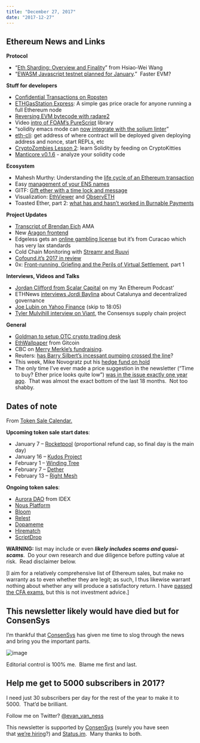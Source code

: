 ```yaml
---
title: "December 27, 2017"
date: "2017-12-27"
---
```


## Ethereum News and Links  

**Protocol**

- “[Eth Sharding: Overview and Finality](https://t.umblr.com/redirect?z=https%3A%2F%2Fmedium.com%2F%40icebearhww%2Fethereum-sharding-and-finality-65248951f649&t=MTk1ZGEyYTQzOTRmYzdhZTEyYjZiYTgxYTdhYzcxOTFiNDYxNTJkZSxHdURPazNpOQ%3D%3D&b=t%3AQ8svKXOQOFn4j1wJ-IeWRA&p=https%3A%2F%2Fwww.weekinethereum.com%2Fpost%2F168995275703%2Fdecember-27-2017&m=0)” from Hsiao-Wei Wang
- “[EWASM Javascript testnet planned for January](https://twitter.com/hudsonjameson/status/945906736187281409).”  Faster EVM?

**Stuff for developers**

- [Confidential Transactions on Ropsten](https://t.umblr.com/redirect?z=https%3A%2F%2Fwww.reddit.com%2Fr%2Fethereum%2Fcomments%2F7mcibp%2Fconfidential_transactions_on_ropsten%2F&t=MGZhMzJiODhkY2M3YzEzNmE2NWMxYWFlZDA2NjFjYTJjODJmNDBmOSxHdURPazNpOQ%3D%3D&b=t%3AQ8svKXOQOFn4j1wJ-IeWRA&p=https%3A%2F%2Fwww.weekinethereum.com%2Fpost%2F168995275703%2Fdecember-27-2017&m=0)
- [ETHGasStation Express](https://t.umblr.com/redirect?z=https%3A%2F%2Fmedium.com%2F%40ethgasstation%2Fgasstation-express-a-simple-gas-price-oracle-for-anyone-running-a-full-ethereum-node-f1bde46260f5&t=ZGUxMmRjZWEyZTZkZmMzYjk5NTUxZjAwZTIzYTlkMjlmMmFiZmY2YSxHdURPazNpOQ%3D%3D&b=t%3AQ8svKXOQOFn4j1wJ-IeWRA&p=https%3A%2F%2Fwww.weekinethereum.com%2Fpost%2F168995275703%2Fdecember-27-2017&m=0): A simple gas price oracle for anyone running a full Ethereum node
- [Reversing EVM bytecode with radare2](https://t.umblr.com/redirect?z=https%3A%2F%2Fblog.positive.com%2Freversing-evm-bytecode-with-radare2-ab77247e5e53&t=NTk0YTBiNTU4ZGM0NzcwNzVhNjJmYmYyZDk3ZjcxNWVhMTM3MjdhMyxHdURPazNpOQ%3D%3D&b=t%3AQ8svKXOQOFn4j1wJ-IeWRA&p=https%3A%2F%2Fwww.weekinethereum.com%2Fpost%2F168995275703%2Fdecember-27-2017&m=0)
- Video [intro of FOAM’s PureScript](https://t.umblr.com/redirect?z=https%3A%2F%2Fblog.foam.space%2Fvideo-purescript-web3-introduction-bca47388bf70&t=NzA5Mzk4NmNjYmI5ZDZhNmZhNDEwNDZjYTVjZTViZTFiMTI0NzY4MixHdURPazNpOQ%3D%3D&b=t%3AQ8svKXOQOFn4j1wJ-IeWRA&p=https%3A%2F%2Fwww.weekinethereum.com%2Fpost%2F168995275703%2Fdecember-27-2017&m=0) library
- “solidity emacs mode can [now integrate with the solium linter](https://t.umblr.com/redirect?z=https%3A%2F%2Fgithub.com%2Fethereum%2Femacs-solidity%2Fpull%2F17&t=MTA3ZjgxMjQyMDlkZDZjZDIzOWQ1MzhlZmIxZmIwNDVkYWYxZDk4ZCxHdURPazNpOQ%3D%3D&b=t%3AQ8svKXOQOFn4j1wJ-IeWRA&p=https%3A%2F%2Fwww.weekinethereum.com%2Fpost%2F168995275703%2Fdecember-27-2017&m=0)”
- [eth-cli](https://t.umblr.com/redirect?z=https%3A%2F%2Fgithub.com%2Fprotofire%2Feth-cli&t=YjJkMmQ5MzA5MzE3ODJjMDdkYTYzZjcwNjA2OGUyMWM5ZmRjNWIzOSxHdURPazNpOQ%3D%3D&b=t%3AQ8svKXOQOFn4j1wJ-IeWRA&p=https%3A%2F%2Fwww.weekinethereum.com%2Fpost%2F168995275703%2Fdecember-27-2017&m=0): get address of where contract will be deployed given deploying address and nonce, start REPLs, etc
- [CryptoZombies Lesson 2](https://t.umblr.com/redirect?z=https%3A%2F%2Fcryptozombies.io%2F&t=YjM3YzRiNDdjYWJlYjM4NGY1MWM1YmIxMzkyZGVlMzYzN2IyZjNhZSxHdURPazNpOQ%3D%3D&b=t%3AQ8svKXOQOFn4j1wJ-IeWRA&p=https%3A%2F%2Fwww.weekinethereum.com%2Fpost%2F168995275703%2Fdecember-27-2017&m=0): learn Solidity by feeding on CryptoKitties
- [Manticore v0.1.6](https://t.umblr.com/redirect?z=https%3A%2F%2Fgithub.com%2Ftrailofbits%2Fmanticore%2Freleases%2Ftag%2F0.1.6&t=N2QzZTU5MDMzODNlOWNmMTYzNzM0MGIyMDExZDFhN2RhZmNlNTEwZixHdURPazNpOQ%3D%3D&b=t%3AQ8svKXOQOFn4j1wJ-IeWRA&p=https%3A%2F%2Fwww.weekinethereum.com%2Fpost%2F168995275703%2Fdecember-27-2017&m=0) - analyze your solidity code

  
  
**Ecosystem**

- Mahesh Murthy: Understanding the [life cycle of an Ethereum transaction](https://t.umblr.com/redirect?z=https%3A%2F%2Fmedium.com%2Fblockchannel%2Flife-cycle-of-an-ethereum-transaction-e5c66bae0f6e&t=MzlmMTE3ZjgxNGJmNDcwMTczNGFhMWJkY2M4YzMxZDMyNzMxY2QzMyxHdURPazNpOQ%3D%3D&b=t%3AQ8svKXOQOFn4j1wJ-IeWRA&p=https%3A%2F%2Fwww.weekinethereum.com%2Fpost%2F168995275703%2Fdecember-27-2017&m=0)
- Easy [management of your ENS names](https://t.umblr.com/redirect?z=https%3A%2F%2Fmedium.com%2F%40enslisting.com%2Feasy-button-to-manage-your-ens-names-c48aa7b86ca2&t=ZDczNGQwZWI5MzllNmZmMTFhYzA2ODU1NmYxMzUzZjg2YWE5YTZkYSxHdURPazNpOQ%3D%3D&b=t%3AQ8svKXOQOFn4j1wJ-IeWRA&p=https%3A%2F%2Fwww.weekinethereum.com%2Fpost%2F168995275703%2Fdecember-27-2017&m=0)
- GITF: [Gift ether with a time lock and message](https://t.umblr.com/redirect?z=https%3A%2F%2Fmedium.com%2F%40enclavesio%2Fgitf-give-the-gift-of-hodling-39cf17f371b3&t=MzA2NzJiODUxZDZmMjBlM2Y2MDRjMDYwMjk2N2M3ODUwN2JkNGM3NCxHdURPazNpOQ%3D%3D&b=t%3AQ8svKXOQOFn4j1wJ-IeWRA&p=https%3A%2F%2Fwww.weekinethereum.com%2Fpost%2F168995275703%2Fdecember-27-2017&m=0)
- Visualization: [EthViewer](https://t.umblr.com/redirect?z=http%3A%2F%2Fwww.ethviewer.live%2F&t=MDE0Yjg0YzhmMjQ5N2E1NGM0N2MyNGY4NGViN2Q0MWU2MzEzZjY1OCxHdURPazNpOQ%3D%3D&b=t%3AQ8svKXOQOFn4j1wJ-IeWRA&p=https%3A%2F%2Fwww.weekinethereum.com%2Fpost%2F168995275703%2Fdecember-27-2017&m=0) and [ObservETH](https://t.umblr.com/redirect?z=https%3A%2F%2Fobserveth.net&t=ODdiMTFlYTg0YjI2NjU0OTljOTQ3YzNlYWY0ZTMxMmQ3ZWQ2YzQ0ZCxHdURPazNpOQ%3D%3D&b=t%3AQ8svKXOQOFn4j1wJ-IeWRA&p=https%3A%2F%2Fwww.weekinethereum.com%2Fpost%2F168995275703%2Fdecember-27-2017&m=0)
- Toasted Ether, part 2: [what has and hasn’t worked in Burnable Payments](https://t.umblr.com/redirect?z=https%3A%2F%2Fmedium.com%2F%40coinop.logan%2Ftoasted-money-part-2-b5dfd0b1e946&t=YjlhMmNmOWZlYjYyOTUwM2RiYzZmM2M5NzI0MmU1ODM0ZTI4MDE0YSxHdURPazNpOQ%3D%3D&b=t%3AQ8svKXOQOFn4j1wJ-IeWRA&p=https%3A%2F%2Fwww.weekinethereum.com%2Fpost%2F168995275703%2Fdecember-27-2017&m=0)

**Project Updates**

- [Transcript of Brendan Eich](https://t.umblr.com/redirect?z=https%3A%2F%2Fwww.reddit.com%2Fr%2FBATProject%2Fcomments%2F7l4033%2Ftranscript_of_ama_with_brendan_eich_ceo_of_brave%2F&t=NTFjZjM5Mzk0OTJjNTlmOWYwZDljZWFmNGZmNTYwMTA5MTQzYTQ3NSxHdURPazNpOQ%3D%3D&b=t%3AQ8svKXOQOFn4j1wJ-IeWRA&p=https%3A%2F%2Fwww.weekinethereum.com%2Fpost%2F168995275703%2Fdecember-27-2017&m=0) AMA
- New [Aragon frontend](https://t.umblr.com/redirect?z=https%3A%2F%2Fblog.aragon.one%2Fnews-from-the-front-5820cd9f2e46&t=NDE4ODZkODExMzliMTI1ZGVhYjZjM2MyZjE3MTYxY2Q3ZGE2YjZhMixHdURPazNpOQ%3D%3D&b=t%3AQ8svKXOQOFn4j1wJ-IeWRA&p=https%3A%2F%2Fwww.weekinethereum.com%2Fpost%2F168995275703%2Fdecember-27-2017&m=0)
- Edgeless gets an [online gambling license](https://t.umblr.com/redirect?z=https%3A%2F%2Fmedium.com%2Fedgeless%2Flicense-received-edgeless-becomes-first-legal-blockchain-casino-7ec171f72c3e&t=NDEwNmEzNjNiODU0MzhkN2RhNzExNzc0YmY1NDYzOGJiNDNlMDhkZixHdURPazNpOQ%3D%3D&b=t%3AQ8svKXOQOFn4j1wJ-IeWRA&p=https%3A%2F%2Fwww.weekinethereum.com%2Fpost%2F168995275703%2Fdecember-27-2017&m=0) but it’s from Curacao which has very lax standards
- Cold Chain Monitoring with [Streamr and Ruuvi](https://t.umblr.com/redirect?z=http%3A%2F%2Fblog.streamr.com%2F2017%2F12%2Fcold-chain-monitoring-with-streamr-ruuvi-and-ethereum%3F951&t=YWNlYTU0N2E0NDBkYzMxOTQyOWEwZjZhOGM3MWQzNjJkNDliYTc0ZixHdURPazNpOQ%3D%3D&b=t%3AQ8svKXOQOFn4j1wJ-IeWRA&p=https%3A%2F%2Fwww.weekinethereum.com%2Fpost%2F168995275703%2Fdecember-27-2017&m=0)
- [Cofound.it’s 2017 in review](https://t.umblr.com/redirect?z=https%3A%2F%2Fblog.cofound.it%2Fthe-cofound-it-2017-year-in-review-e6412e1f1ac1&t=YmM4YTViNzY2ZjkyYjNmNTYyOWUxNjMwMmVkMTEyMjkzYTM4ZDU2ZixHdURPazNpOQ%3D%3D&b=t%3AQ8svKXOQOFn4j1wJ-IeWRA&p=https%3A%2F%2Fwww.weekinethereum.com%2Fpost%2F168995275703%2Fdecember-27-2017&m=0)
- 0x: [Front-running, Griefing and the Perils of Virtual Settlement](https://t.umblr.com/redirect?z=https%3A%2F%2Fblog.0xproject.com%2Ffront-running-griefing-and-the-perils-of-virtual-settlement-part-1-8554ab283e97&t=M2U0ZTkzYmY3NjBjYThiZTNiMzRiMWRhNDdkMmUyMjJjOWEwNjZlZixHdURPazNpOQ%3D%3D&b=t%3AQ8svKXOQOFn4j1wJ-IeWRA&p=https%3A%2F%2Fwww.weekinethereum.com%2Fpost%2F168995275703%2Fdecember-27-2017&m=0), part 1

**Interviews, Videos and Talks**

- [Jordan Clifford from Scalar Capital](https://t.umblr.com/redirect?z=http%3A%2F%2Fthebitcoinpodcast.com%2Fan-ethereum-podcast-episode-10%2F&t=NmUwNGUyY2M3NmEzMGMyNDVhMzUyYjNlNjhmZDIwOGY5MzllY2M3NSxHdURPazNpOQ%3D%3D&b=t%3AQ8svKXOQOFn4j1wJ-IeWRA&p=https%3A%2F%2Fwww.weekinethereum.com%2Fpost%2F168995275703%2Fdecember-27-2017&m=0) on my ‘An Ethereum Podcast’
- ETHNews [interviews Jordi Baylina](https://t.umblr.com/redirect?z=https%3A%2F%2Fwww.ethnews.com%2Fhacking-the-decentralized-revolution-crisis-in-catalonia&t=NzhmMmVkYjU3ZTEyMWZjMjU1ZDYwZThlZDFhMzM2NTAzOGIzMTBjOCxHdURPazNpOQ%3D%3D&b=t%3AQ8svKXOQOFn4j1wJ-IeWRA&p=https%3A%2F%2Fwww.weekinethereum.com%2Fpost%2F168995275703%2Fdecember-27-2017&m=0) about Catalunya and decentralized governance
- [Joe Lubin on Yahoo Finance](https://t.umblr.com/redirect?z=https%3A%2F%2Ffinance.yahoo.com%2Fnews%2Fstocks-traders-assess-gop-tax-bill-202249931.html&t=ZjA4ODY4NWY1MjdiNDc3Y2Y2YTI4MDRhOGY4Nzk2ZTdkOTY4NjUwYyxHdURPazNpOQ%3D%3D&b=t%3AQ8svKXOQOFn4j1wJ-IeWRA&p=https%3A%2F%2Fwww.weekinethereum.com%2Fpost%2F168995275703%2Fdecember-27-2017&m=0) (skip to 18:05)
- [Tyler Mulvihill interview on Viant](https://t.umblr.com/redirect?z=https%3A%2F%2Fscopeweekly.com%2F2017%2F12%2F21%2Fco-founder-ethereum-platform-viant-discuss-worldwide-adoption-smart-contracts%2F&t=MTI2OTg0MGJkMWUwMDBlY2Q4NGE2ODI5MDFmMzliYTg0NmJhOTUwZCxHdURPazNpOQ%3D%3D&b=t%3AQ8svKXOQOFn4j1wJ-IeWRA&p=https%3A%2F%2Fwww.weekinethereum.com%2Fpost%2F168995275703%2Fdecember-27-2017&m=0), the Consensys supply chain project

**General**

- [Goldman to setup OTC crypto trading desk](https://t.umblr.com/redirect?z=https%3A%2F%2Fwww.bloomberg.com%2Fnews%2Farticles%2F2017-12-21%2Fgoldman-is-said-to-be-building-a-cryptocurrency-trading-desk&t=NmNmOWRmYzRiMGVmNTRhZDUyNTRlOWE4NWRmYTFjMWEwZmNkODhlYyxHdURPazNpOQ%3D%3D&b=t%3AQ8svKXOQOFn4j1wJ-IeWRA&p=https%3A%2F%2Fwww.weekinethereum.com%2Fpost%2F168995275703%2Fdecember-27-2017&m=0)
- [EthWallpaper](https://t.umblr.com/redirect?z=http%3A%2F%2Fethwallpaper.co%2F&t=NDg1MDI5NmQyZWYwMzQ1MDA0YTVhYzhhNDc1NDIxZGM4MjgzODgzOCxHdURPazNpOQ%3D%3D&b=t%3AQ8svKXOQOFn4j1wJ-IeWRA&p=https%3A%2F%2Fwww.weekinethereum.com%2Fpost%2F168995275703%2Fdecember-27-2017&m=0) from Gitcoin
- CBC on [Merry Merkle’s fundraising](https://t.umblr.com/redirect?z=http%3A%2F%2Fwww.cbc.ca%2Fnews%2Fcanada%2Ftoronto%2Fcryptocurrency-charity-event-1.4464304&t=NmRlNDczZTlkYzI0ZTY4YzljYmU1Y2Q3YTgwMjgwY2JhNjdlNGE5MixHdURPazNpOQ%3D%3D&b=t%3AQ8svKXOQOFn4j1wJ-IeWRA&p=https%3A%2F%2Fwww.weekinethereum.com%2Fpost%2F168995275703%2Fdecember-27-2017&m=0).
- Reuters: [has Barry Silbert’s incessant pumping crossed the line](https://t.umblr.com/redirect?z=https%3A%2F%2Fwww.reuters.com%2Finvestigates%2Fspecial-report%2Fbitcoin-booster&t=ODYzNzg4OTg0NTdjYTY3MDE5ZmRjZGVmZGNjNjUxMmRjNTc4MTYyMSxHdURPazNpOQ%3D%3D&b=t%3AQ8svKXOQOFn4j1wJ-IeWRA&p=https%3A%2F%2Fwww.weekinethereum.com%2Fpost%2F168995275703%2Fdecember-27-2017&m=0)?
- This week, Mike Novogratz put his [hedge fund on hold](https://t.umblr.com/redirect?z=https%3A%2F%2Fwww.bloomberg.com%2Fnews%2Farticles%2F2017-12-22%2Fnovogratz-shelves-hedge-fund-sees-bitcoin-dropping-to-8-000&t=NWZkODIyMjE1ZDdkN2M4YmNmZTZmNDQ4ODY2ZTIxNThkOGM5MmVkOCxHdURPazNpOQ%3D%3D&b=t%3AQ8svKXOQOFn4j1wJ-IeWRA&p=https%3A%2F%2Fwww.weekinethereum.com%2Fpost%2F168995275703%2Fdecember-27-2017&m=0)
- The only time I’ve ever made a price suggestion in the newsletter (“Time to buy? Ether price looks quite low”) [was in the issue exactly one year ago](http://www.weekinethereum.com/post/154950166368/december-25-2016).  That was almost the exact bottom of the last 18 months.  Not too shabby.

## Dates of note

From [Token Sale Calendar.](https://t.umblr.com/redirect?z=http%3A%2F%2Fwww.tokensalecalendar.com&t=M2E5MjYzOGVjZmZjNDgwNmVmNWIyMzBkYTJkNjcwNDUxZTc3NTMwMCxHdURPazNpOQ%3D%3D&b=t%3AQ8svKXOQOFn4j1wJ-IeWRA&p=https%3A%2F%2Fwww.weekinethereum.com%2Fpost%2F168995275703%2Fdecember-27-2017&m=0)

**Upcoming token sale start dates**:

- January 7 – [Rocketpool](http://t.umblr.com/redirect?z=https%3A%2F%2Fwww.rocketpool.net%2F&t=YzUyMjdlZjY3ZDA5MTg0NjAyYzYzMWQ0MTgxNWYwYjI3N2Q0NTQ3MixNMXdheE1kTw%3D%3D&b=t%3ARqKlLBDa5AFqUBYwGpoSJQ&p=http%3A%2F%2Fwww.tokensalecalendar.com%2Fpost%2F166960505828%2Fupcoming-token-sale-start-dates-october-31&m=1) (proportional refund cap, so final day is the main day)
- January 16 – [Kudos Project](http://t.umblr.com/redirect?z=https%3A%2F%2Fwww.kudosproject.com%2F&t=MDA4MWM2ZGQxZDNlZjUwNGFiMGMwMzg1MWNhYjNlMmYwNDI0OTkyYSxVSnRmaXNuUg%3D%3D&b=t%3ARqKlLBDa5AFqUBYwGpoSJQ&p=http%3A%2F%2Fwww.tokensalecalendar.com%2Fpost%2F168994310158%2Fupcoming-token-sale-start-dates-january-7&m=1)
- February 1 – [Winding Tree](http://t.umblr.com/redirect?z=https%3A%2F%2Fwindingtree.com%2F&t=ZWIwMzY5MDE0YTViNTYyOTMzZTRkODc3YWNjNTE4ODcxZjQ2YTYyMixVSnRmaXNuUg%3D%3D&b=t%3ARqKlLBDa5AFqUBYwGpoSJQ&p=http%3A%2F%2Fwww.tokensalecalendar.com%2Fpost%2F168994310158%2Fupcoming-token-sale-start-dates-january-7&m=1)
- February 7 – [Dether](http://t.umblr.com/redirect?z=https%3A%2F%2Fdether.io%2F&t=ZDU3MTJiOTk0NDlkNGM0MDYyOThiODdkYzNkMTJkMGNkOWMxMDRkMCxVSnRmaXNuUg%3D%3D&b=t%3ARqKlLBDa5AFqUBYwGpoSJQ&p=http%3A%2F%2Fwww.tokensalecalendar.com%2Fpost%2F168994310158%2Fupcoming-token-sale-start-dates-january-7&m=1)
- February 13 – [Right Mesh](http://t.umblr.com/redirect?z=https%3A%2F%2Fwww.rightmesh.io%2F&t=YWQ2MzkxNmZmZmVkOThmMmFlYzEyOTM4ZmNmOTRmNTJlNTVhYTg4ZixVSnRmaXNuUg%3D%3D&b=t%3ARqKlLBDa5AFqUBYwGpoSJQ&p=http%3A%2F%2Fwww.tokensalecalendar.com%2Fpost%2F168994310158%2Fupcoming-token-sale-start-dates-january-7&m=1)

**Ongoing token sales**:

- [Aurora DAO](http://t.umblr.com/redirect?z=https%3A%2F%2Fauroradao.com&t=YzBhOTJmNjEwOGI0NGViZjY3MGY0MDY2ZjdjYzg5MzFiMmNkZTRiMyxVSnRmaXNuUg%3D%3D&b=t%3ARqKlLBDa5AFqUBYwGpoSJQ&p=http%3A%2F%2Fwww.tokensalecalendar.com%2Fpost%2F168994310158%2Fupcoming-token-sale-start-dates-january-7&m=1) from IDEX
- [Nous Platform](http://t.umblr.com/redirect?z=https%3A%2F%2Fnousplatform.com%2F&t=NjZhNTgyMmY2MTA2OTc2N2Q1OGJmOGZjNzFhMjU1NjkyYmE4NzljOCxNMXdheE1kTw%3D%3D&b=t%3ARqKlLBDa5AFqUBYwGpoSJQ&p=http%3A%2F%2Fwww.tokensalecalendar.com%2Fpost%2F166960505828%2Fupcoming-token-sale-start-dates-october-31&m=1)
- [Bloom](http://t.umblr.com/redirect?z=https%3A%2F%2Fwww.hellobloom.io&t=OTVjYWE2MTg2MzY3NjU5MWFiZjUzNTA3MTQ3ZjUwNzU3YWZhNDIwZixNMXdheE1kTw%3D%3D&b=t%3ARqKlLBDa5AFqUBYwGpoSJQ&p=http%3A%2F%2Fwww.tokensalecalendar.com%2Fpost%2F166960505828%2Fupcoming-token-sale-start-dates-october-31&m=1)
- [Relest](http://t.umblr.com/redirect?z=https%3A%2F%2Fico.relest.io%2F&t=ZGVjZjZiYTdkZWE2YzgzZWZlNTBjZWNmNGIwMWUxYWRhOWY4NzQ4NixyVm1XTkpWVQ%3D%3D&b=t%3ARqKlLBDa5AFqUBYwGpoSJQ&p=http%3A%2F%2Fwww.tokensalecalendar.com%2Fpost%2F165301068328%2Fupcoming-token-sale-start-dates-september-14&m=1)
- [Dopameme](http://t.umblr.com/redirect?z=https%3A%2F%2Fwww.dopameme.io%2Fdmt%2F&t=MDc0MDhhZjg4ZGEyMmI3ZGE4YjAxNjkxNTk4NzQzNjdlZjlmODFlYixNMXdheE1kTw%3D%3D&b=t%3ARqKlLBDa5AFqUBYwGpoSJQ&p=http%3A%2F%2Fwww.tokensalecalendar.com%2Fpost%2F166960505828%2Fupcoming-token-sale-start-dates-october-31&m=1)
- [Hirematch](http://t.umblr.com/redirect?z=http%3A%2F%2Fhirematch.io%2F&t=NTQ1YzkwYzEzMWI3NDJlYzkxNzI2OTZkZTQ5ZjRkZWUwYmY5NjM3YSxyVm1XTkpWVQ%3D%3D&b=t%3ARqKlLBDa5AFqUBYwGpoSJQ&p=http%3A%2F%2Fwww.tokensalecalendar.com%2Fpost%2F165301068328%2Fupcoming-token-sale-start-dates-september-14&m=1)
- [ScriptDrop](http://t.umblr.com/redirect?z=https%3A%2F%2Fwww.scriptdrop.io%2F&t=YzA3ZGQ3OGNiNWI0NjMxMzMyODc4OTYwMDM5MmQ2MDk5Y2QwZDk2YSxyVm1XTkpWVQ%3D%3D&b=t%3ARqKlLBDa5AFqUBYwGpoSJQ&p=http%3A%2F%2Fwww.tokensalecalendar.com%2Fpost%2F165301068328%2Fupcoming-token-sale-start-dates-september-14&m=1)

**WARNING:** list may include or even **_likely includes scams and quasi-scams_**.  Do your own research and due diligence before putting value at risk.  Read disclaimer below.

\[I aim for a relatively comprehensive list of Ethereum sales, but make no warranty as to even whether they are legit; as such, I thus likewise warrant nothing about whether any will produce a satisfactory return. I have [passed the CFA exams](https://t.umblr.com/redirect?z=http%3A%2F%2Fwww.evanvanness.com%2Fpost%2F144767932386%2Fprepare-effectively-for-the-cfa-exam-how-to-skip&t=OTA1YzBlMjkyNTJjNzM1Y2RiMWZkOTBlNDZmMzA1NzU0MTdmYWViYyxHdURPazNpOQ%3D%3D&b=t%3AQ8svKXOQOFn4j1wJ-IeWRA&p=https%3A%2F%2Fwww.weekinethereum.com%2Fpost%2F168995275703%2Fdecember-27-2017&m=0), but this is not investment advice.\]

## This newsletter likely would have died but for ConsenSys

I’m thankful that [ConsenSys](https://t.umblr.com/redirect?z=http%3A%2F%2Fconsensys.net&t=YTA5ZjFiMmQ4NTAyN2QxY2ZlOGY4ZjIzZGJiYjIyMmVlYzZlOTk5YSxHdURPazNpOQ%3D%3D&b=t%3AQ8svKXOQOFn4j1wJ-IeWRA&p=https%3A%2F%2Fwww.weekinethereum.com%2Fpost%2F168995275703%2Fdecember-27-2017&m=0) has given me time to slog through the news and bring you the important parts.

![image](https://66.media.tumblr.com/9114e5ec047c95b2ef505fd878651dc4/tumblr_inline_p1m9atEv6c1rxca3y_250.jpg)

Editorial control is 100% me.  Blame me first and last.  

## Help me get to 5000 subscribers in 2017?

I need just 30 subscribers per day for the rest of the year to make it to 5000.  That’d be brilliant.  
  
  
Follow me on Twitter? [@evan\_van\_ness](https://twitter.com/evan_van_ness)

This newsletter is supported by [ConsenSys](https://t.umblr.com/redirect?z=https%3A%2F%2Fconsensys.net&t=ZjZhYThkYzU5MjczN2ZmM2RmNTA5ODc1Y2U3ZjI5MWE0Y2U1ZmE1NSxHdURPazNpOQ%3D%3D&b=t%3AQ8svKXOQOFn4j1wJ-IeWRA&p=https%3A%2F%2Fwww.weekinethereum.com%2Fpost%2F168995275703%2Fdecember-27-2017&m=0) (surely you have seen that [we’re hiring](https://t.umblr.com/redirect?z=http%3A%2F%2Fgrnh.se%2Fslxih51&t=NjM1YjI0Y2FiNjhmYzQ0MDg3ZTJhZTA2N2FhYzNkYzUzODU3MDEwYixHdURPazNpOQ%3D%3D&b=t%3AQ8svKXOQOFn4j1wJ-IeWRA&p=https%3A%2F%2Fwww.weekinethereum.com%2Fpost%2F168995275703%2Fdecember-27-2017&m=0)?) and [Status.im](https://t.umblr.com/redirect?z=https%3A%2F%2Fstatus.im%2F&t=NTk0Njc4YzIwZThlOTZiNzIwMjhmM2Q2NTkyMzE0MThiNjA1NzEyYSxHdURPazNpOQ%3D%3D&b=t%3AQ8svKXOQOFn4j1wJ-IeWRA&p=https%3A%2F%2Fwww.weekinethereum.com%2Fpost%2F168995275703%2Fdecember-27-2017&m=0).  Many thanks to both.
